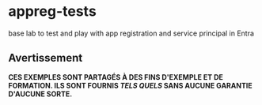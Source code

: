 # appreg-tests
base lab to test and play with app registration and service principal in Entra

## Avertissement
**CES EXEMPLES SONT PARTAGÉS À DES FINS D'EXEMPLE ET DE FORMATION. ILS SONT FOURNIS *TELS QUELS* SANS AUCUNE GARANTIE D'AUCUNE SORTE.**
```